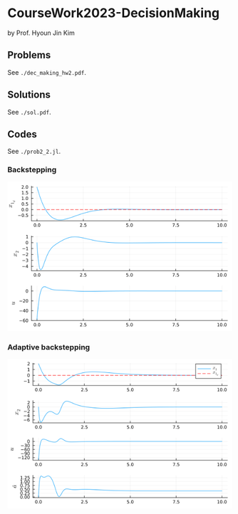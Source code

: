 # CourseWork2023-DecisionMaking

by Prof. Hyoun Jin Kim

## Problems
See `./dec_making_hw2.pdf`.


## Solutions
See `./sol.pdf`.

## Codes
See `./prob2_2.jl`.



### Backstepping
![ex_screenshot](./figures/backstepping.png)

### Adaptive backstepping
![ex_screenshot](./figures/adaptive_backstepping.png)
